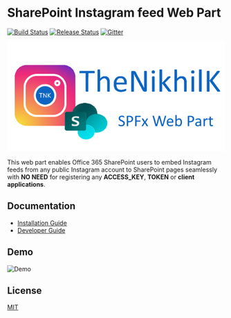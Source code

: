 # SharePoint Instagram feed Web Part

[![Build Status](https://dev.azure.com/TheNikhilK/TheNikhilK/_apis/build/status/SharePoint%20Instagram%20Web%20Part?branchName=master)](https://dev.azure.com/TheNikhilK/TheNikhilK/_build/latest?definitionId=3&branchName=master) [![Release Status](https://vsrm.dev.azure.com/TheNikhilK/_apis/public/Release/badge/bb0a4e04-afca-4551-8acd-9a8a4ee21621/3/3)](https://vsrm.dev.azure.com/TheNikhilK/_apis/public/Release/badge/bb0a4e04-afca-4551-8acd-9a8a4ee21621/3/3) [![Gitter](https://badges.gitter.im/sharepoint-instagram-feed/community.svg)](https://gitter.im/sharepoint-instagram-feed/community?utm_source=badge&utm_medium=badge&utm_campaign=pr-badge)

![Logo](documentation/assets/tnk-sp-ig-feed.png "Logo")

This web part enables Office 365 SharePoint users to embed Instagram feeds from any public Instagram account to SharePoint pages seamlessly with **NO NEED** for registering any **ACCESS_KEY**, **TOKEN** or **client applications**.

## Documentation

- [Installation Guide](documentation/installation-guide.md "Installation Guide")
- [Developer Guide](documentation/developer-guide.md "Developer Guide")

## Demo

![Demo](documentation/assets/demo.gif "Demo")

## License

[MIT](LICENSE)
